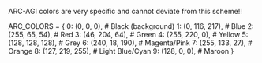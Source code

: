 ARC-AGI colors are very specific and cannot deviate from this scheme!!

ARC_COLORS = {
    0: (0, 0, 0),        # Black (background)
    1: (0, 116, 217),    # Blue
    2: (255, 65, 54),    # Red
    3: (46, 204, 64),    # Green
    4: (255, 220, 0),    # Yellow
    5: (128, 128, 128),  # Grey
    6: (240, 18, 190),   # Magenta/Pink
    7: (255, 133, 27),   # Orange
    8: (127, 219, 255),  # Light Blue/Cyan
    9: (128, 0, 0),      # Maroon
}
